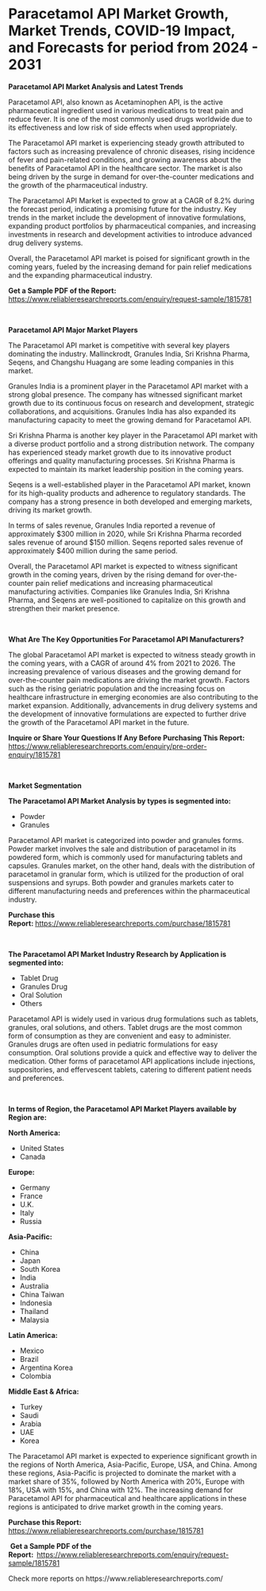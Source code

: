 <p><h1>Paracetamol API Market Growth, Market Trends, COVID-19 Impact, and Forecasts for period from 2024 - 2031</h1></p><p><strong>Paracetamol API Market Analysis and Latest Trends</strong></p>
<p><p>Paracetamol API, also known as Acetaminophen API, is the active pharmaceutical ingredient used in various medications to treat pain and reduce fever. It is one of the most commonly used drugs worldwide due to its effectiveness and low risk of side effects when used appropriately.</p><p>The Paracetamol API market is experiencing steady growth attributed to factors such as increasing prevalence of chronic diseases, rising incidence of fever and pain-related conditions, and growing awareness about the benefits of Paracetamol API in the healthcare sector. The market is also being driven by the surge in demand for over-the-counter medications and the growth of the pharmaceutical industry.</p><p>The Paracetamol API Market is expected to grow at a CAGR of 8.2% during the forecast period, indicating a promising future for the industry. Key trends in the market include the development of innovative formulations, expanding product portfolios by pharmaceutical companies, and increasing investments in research and development activities to introduce advanced drug delivery systems.</p><p>Overall, the Paracetamol API market is poised for significant growth in the coming years, fueled by the increasing demand for pain relief medications and the expanding pharmaceutical industry.</p></p>
<p><strong>Get a Sample PDF of the Report:&nbsp;</strong> <a href="https://www.reliableresearchreports.com/enquiry/request-sample/1815781">https://www.reliableresearchreports.com/enquiry/request-sample/1815781</a></p>
<p>&nbsp;</p>
<p><strong>Paracetamol API Major Market Players</strong></p>
<p><p>The Paracetamol API market is competitive with several key players dominating the industry. Mallinckrodt, Granules India, Sri Krishna Pharma, Seqens, and Changshu Huagang are some leading companies in this market.</p><p>Granules India is a prominent player in the Paracetamol API market with a strong global presence. The company has witnessed significant market growth due to its continuous focus on research and development, strategic collaborations, and acquisitions. Granules India has also expanded its manufacturing capacity to meet the growing demand for Paracetamol API.</p><p>Sri Krishna Pharma is another key player in the Paracetamol API market with a diverse product portfolio and a strong distribution network. The company has experienced steady market growth due to its innovative product offerings and quality manufacturing processes. Sri Krishna Pharma is expected to maintain its market leadership position in the coming years.</p><p>Seqens is a well-established player in the Paracetamol API market, known for its high-quality products and adherence to regulatory standards. The company has a strong presence in both developed and emerging markets, driving its market growth.</p><p>In terms of sales revenue, Granules India reported a revenue of approximately $300 million in 2020, while Sri Krishna Pharma recorded sales revenue of around $150 million. Seqens reported sales revenue of approximately $400 million during the same period.</p><p>Overall, the Paracetamol API market is expected to witness significant growth in the coming years, driven by the rising demand for over-the-counter pain relief medications and increasing pharmaceutical manufacturing activities. Companies like Granules India, Sri Krishna Pharma, and Seqens are well-positioned to capitalize on this growth and strengthen their market presence.</p></p>
<p>&nbsp;</p>
<p><strong>What Are The Key Opportunities For Paracetamol API Manufacturers?</strong></p>
<p><p>The global Paracetamol API market is expected to witness steady growth in the coming years, with a CAGR of around 4% from 2021 to 2026. The increasing prevalence of various diseases and the growing demand for over-the-counter pain medications are driving the market growth. Factors such as the rising geriatric population and the increasing focus on healthcare infrastructure in emerging economies are also contributing to the market expansion. Additionally, advancements in drug delivery systems and the development of innovative formulations are expected to further drive the growth of the Paracetamol API market in the future.</p></p>
<p><strong>Inquire or Share Your Questions If Any Before Purchasing This Report:</strong> <a href="https://www.reliableresearchreports.com/enquiry/pre-order-enquiry/1815781">https://www.reliableresearchreports.com/enquiry/pre-order-enquiry/1815781</a></p>
<p>&nbsp;</p>
<p><strong>Market Segmentation</strong></p>
<p><strong>The Paracetamol API Market Analysis by types is segmented into:</strong></p>
<p><ul><li>Powder</li><li>Granules</li></ul></p>
<p><p>Paracetamol API market is categorized into powder and granules forms. Powder market involves the sale and distribution of paracetamol in its powdered form, which is commonly used for manufacturing tablets and capsules. Granules market, on the other hand, deals with the distribution of paracetamol in granular form, which is utilized for the production of oral suspensions and syrups. Both powder and granules markets cater to different manufacturing needs and preferences within the pharmaceutical industry.</p></p>
<p><strong>Purchase this Report:&nbsp;</strong><a href="https://www.reliableresearchreports.com/purchase/1815781">https://www.reliableresearchreports.com/purchase/1815781</a></p>
<p>&nbsp;</p>
<p><strong>The Paracetamol API Market Industry Research by Application is segmented into:</strong></p>
<p><ul><li>Tablet Drug</li><li>Granules Drug</li><li>Oral Solution</li><li>Others</li></ul></p>
<p><p>Paracetamol API is widely used in various drug formulations such as tablets, granules, oral solutions, and others. Tablet drugs are the most common form of consumption as they are convenient and easy to administer. Granules drugs are often used in pediatric formulations for easy consumption. Oral solutions provide a quick and effective way to deliver the medication. Other forms of paracetamol API applications include injections, suppositories, and effervescent tablets, catering to different patient needs and preferences.</p></p>
<p>&nbsp;</p>
<p><strong>In terms of Region, the Paracetamol API Market Players available by Region are:</strong></p>
<p>
    <p> <strong> North America: </strong>
        <ul>
            <li>United States</li>
            <li>Canada</li>
        </ul>
        </p> 
    <p> <strong> Europe: </strong>
        <ul>
            <li>Germany</li>
            <li>France</li>
            <li>U.K.</li>
            <li>Italy</li>
            <li>Russia</li>
        </ul>
        </p> 
    <p> <strong> Asia-Pacific: </strong>
        <ul>
            <li>China</li>
            <li>Japan</li>
            <li>South Korea</li>
            <li>India</li>
            <li>Australia</li>
            <li>China Taiwan</li>
            <li>Indonesia</li>
            <li>Thailand</li>
            <li>Malaysia</li>
        </ul>
        </p> 
    <p> <strong> Latin America: </strong>
        <ul>
            <li>Mexico</li>
            <li>Brazil</li>
            <li>Argentina Korea</li>
            <li>Colombia</li>
        </ul>
        </p> 
    <p> <strong> Middle East & Africa: </strong>
        <ul>
            <li>Turkey</li>
            <li>Saudi</li>
            <li>Arabia</li>
            <li>UAE</li>
            <li>Korea</li>
        </ul>
    </p>
    </p>
<p><p>The Paracetamol API market is expected to experience significant growth in the regions of North America, Asia-Pacific, Europe, USA, and China. Among these regions, Asia-Pacific is projected to dominate the market with a market share of 35%, followed by North America with 20%, Europe with 18%, USA with 15%, and China with 12%. The increasing demand for Paracetamol API for pharmaceutical and healthcare applications in these regions is anticipated to drive market growth in the coming years.</p></p>
<p><strong>Purchase this Report: </strong><a href="https://www.reliableresearchreports.com/purchase/1815781">https://www.reliableresearchreports.com/purchase/1815781</a></p>
<p>&nbsp;<strong>Get a Sample PDF of the Report:&nbsp;&nbsp;</strong><a href="https://www.reliableresearchreports.com/enquiry/request-sample/1815781">https://www.reliableresearchreports.com/enquiry/request-sample/1815781</a></p>
<p><strong></strong></p>
<p>Check more reports on https://www.reliableresearchreports.com/</p>
